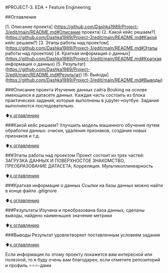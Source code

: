 #PROJECT-3.  EDA + Feature Engineering

##Оглавление

[1. Описание проекта] (https://github.com/Dashka1989/Project-3/edit/main/README.md#Описание проекта)
[2. Какой кейс решаем?] (https://github.com/Dashka1989/Project-3/edit/main/README.md#Какой кейс решаем?)
[3. Этапы работы над проектом] (https://github.com/Dashka1989/Project-3/edit/main/README.md#Этапы работы над проектом)
[4. Краткая информация о данных] (https://github.com/Dashka1989/Project-3/edit/main/README.md#Краткая информация о данных)
[5. Результат] (https://github.com/Dashka1989/Project-3/edit/main/README.md#Результат)
[6. Выводы] (https://github.com/Dashka1989/Project-3/edit/main/README.md#Выводы)

###Описание проекта 
Изучение данных сайта Booking на основе имеющихся в датасете данных. Каждая часть состоить из блока практических заданий, которые выполнены в jupyter-ноутбуе. Задания выполняются последовательно.

:arrow_up:[к оглавлению](https://github.com/Dashka1989/Project-3/edit/main/README.md#Оглавление)

###Какой кейс решаем?
Улучшить модель машинного обучения путем обработки данных: очиски, удаления признаков, создание новых признаков и т.д.

:arrow_up:[к оглавлению](https://github.com/Dashka1989/Project-3/edit/main/README.md#Оглавление)

###Этапы работы над проектом
Проект состоит из трех частей:
ЗАГРУЗКА ДАННЫХ И ПОВЕРХНОСТОЕ ЗНАКОМСТВО, ПРЕОБРАЗОВАНИЕ ДАТАСЕТА, Корреляция. Мультиколлинеарность

:arrow_up:[к оглавлению](https://github.com/Dashka1989/Project-3/edit/main/README.md#Оглавление)

###Краткая информация о данных
Ссылки на базы данных можно найти в конце файла .gitignore

:arrow_up:[к оглавлению](https://github.com/Dashka1989/Project-3/edit/main/README.md#Оглавление)

###Результаты
Изучена и преобразована база данных, сделаны выводы, найдено наименьшее значение метрики 

:arrow_up:[к оглавлению](https://github.com/Dashka1989/Project-3/edit/main/README.md#Оглавление)

###Выводы
Результат удовлетворяет поставленным условиям задания

:arrow_up:[к оглавлению](https://github.com/Dashka1989/Project-3/edit/main/README.md#Оглавление)

Если информация по этому проекту покажется вам интересной или полезной, то я буду очень вам благодарен, если отметите репозиторий и профиль ⭐️⭐️⭐️-дами
